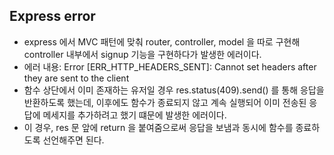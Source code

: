 ## Express error

- express 에서 MVC 패턴에 맞춰 router, controller, model 을 따로 구현해 controller 내부에서 signup 기능을 구현하다가 발생한 에러이다.
- 에러 내용: Error [ERR_HTTP_HEADERS_SENT]: Cannot set headers after they are sent to the client
- 함수 상단에서 이미 존재하는 유저일 경우 res.status(409).send() 를 통해 응답을 반환하도록 했는데, 이후에도 함수가 종료되지 않고 계속 실행되어 이미 전송된 응답에 메세지를 추가하려고 했기 떄문에 발생한 에러이다.
- 이 경우, res 문 앞에 return 을 붙여줌으로써 응답을 보냄과 동시에 함수를 종료하도록 선언해주면 된다. 